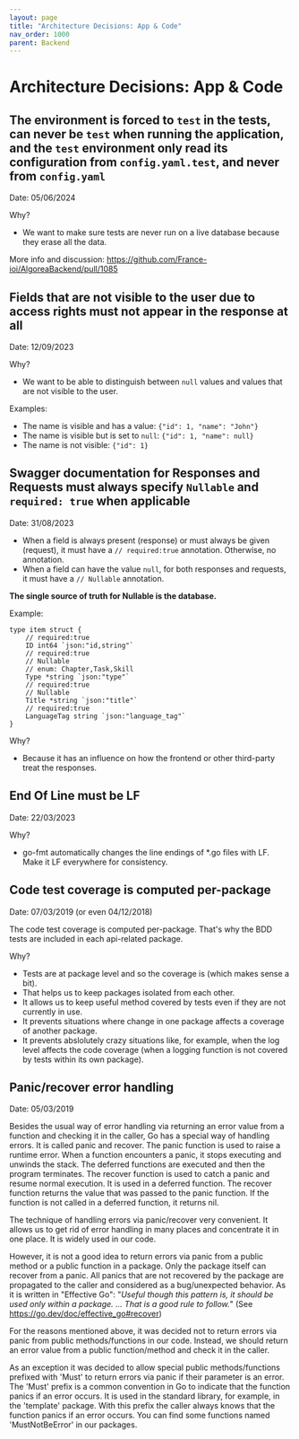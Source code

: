```yaml
---
layout: page
title: "Architecture Decisions: App & Code"
nav_order: 1000
parent: Backend
---
```


# Architecture Decisions: App & Code


## The environment is forced to `test` in the tests, can never be `test` when running the application, and the `test` environment only read its configuration from `config.yaml.test`, and never from `config.yaml`

Date: 05/06/2024

Why?
- We want to make sure tests are never run on a live database because they erase all the data.

More info and discussion: https://github.com/France-ioi/AlgoreaBackend/pull/1085


## Fields that are not visible to the user due to access rights must not appear in the response at all

Date: 12/09/2023

Why?
- We want to be able to distinguish between `null` values and values that are not visible to the user.

Examples:
- The name is visible and has a value: `{"id": 1, "name": "John"}`
- The name is visible but is set to `null`: `{"id": 1, "name": null}`
- The name is not visible: `{"id": 1}`


## Swagger documentation for Responses and Requests must always specify `Nullable` and `required: true` when applicable

Date: 31/08/2023

- When a field is always present (response) or must always be given (request), it must have a `// required:true` annotation. Otherwise, no annotation.
- When a field can have the value `null`, for both responses and requests, it must have a `// Nullable` annotation.

**The single source of truth for Nullable is the database.**

Example:
```
type item struct {
	// required:true
	ID int64 `json:"id,string"`
	// required:true
	// Nullable
	// enum: Chapter,Task,Skill
	Type *string `json:"type"`
	// required:true
	// Nullable
	Title *string `json:"title"`
	// required:true
	LanguageTag string `json:"language_tag"`
}
```

Why?
- Because it has an influence on how the frontend or other third-party treat the responses.


## End Of Line must be LF

Date: 22/03/2023

Why?
- go-fmt automatically changes the line endings of *.go files with LF. Make it LF everywhere for consistency.

## Code test coverage is computed per-package
Date: 07/03/2019 (or even 04/12/2018)

The code test coverage is computed per-package. That's why the BDD tests are included in each api-related package.

Why?
- Tests are at package level and so the coverage is (which makes sense a bit).
- That helps us to keep packages isolated from each other.
- It allows us to keep useful method covered by tests even if they are not currently in use.
- It prevents situations where change in one package affects a coverage of another package.
- It prevents abslolutely crazy situations like, for example, when the log level affects the code coverage (when a logging function is not covered by tests within its own package).

## Panic/recover error handling
Date: 05/03/2019

Besides the usual way of error handling via returning an error value from a function and checking it in the caller, Go has a special way of handling errors. It is called panic and recover. The panic function is used to raise a runtime error. When a function encounters a panic, it stops executing and unwinds the stack. The deferred functions are executed and then the program terminates. The recover function is used to catch a panic and resume normal execution. It is used in a deferred function. The recover function returns the value that was passed to the panic function. If the function is not called in a deferred function, it returns nil.

The technique of handling errors via panic/recover very convenient. It allows us to get rid of error handling in many places and concentrate it in one place. It is widely used in our code.

However, it is not a good idea to return errors via panic from a public method or a public function in a package. Only the package itself can recover from a panic. All panics that are not recovered by the package are propagated to the caller and considered as a bug/unexpected behavior. As it is written in "Effective Go": "_Useful though this pattern is, it should be used only within a package. ... That is a good rule to follow._" (See https://go.dev/doc/effective_go#recover)

For the reasons mentioned above, it was decided not to return errors via panic from public methods/functions in our code. Instead, we should return an error value from a public function/method and check it in the caller.

As an exception it was decided to allow special public methods/functions prefixed with 'Must' to return errors via panic if their parameter is an error. The 'Must' prefix is a common convention in Go to indicate that the function panics if an error occurs. It is used in the standard library, for example, in the 'template' package. With this prefix the caller always knows that the function panics if an error occurs. You can find some functions named 'MustNotBeError' in our packages.
